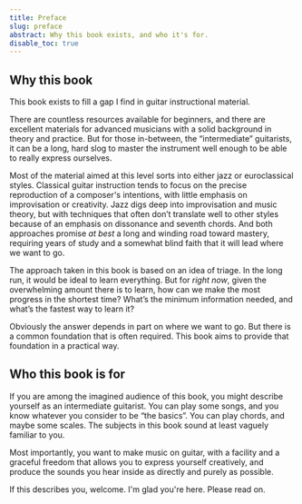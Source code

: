 ```yaml
---
title: Preface
slug: preface
abstract: Why this book exists, and who it's for.
disable_toc: true
---
```


## Why this book

This book exists to fill a gap I find in guitar instructional material. 

There are countless resources available for beginners, 
and there are excellent materials for advanced musicians with a solid background in theory and practice.
But for those in-between, the “intermediate” guitarists, 
it can be a long, hard slog to master the instrument well enough to be able to really express ourselves. 

Most of the material aimed at this level sorts into either jazz or euroclassical styles. 
Classical guitar instruction tends to focus on the precise reproduction of a composer's intentions, 
with little emphasis on improvisation or creativity. 
Jazz digs deep into improvisation and music theory, 
but with techniques that often don’t translate well to other styles because of an emphasis on dissonance and seventh chords. 
And both approaches promise *at best* a long and winding road toward mastery, 
requiring years of study and a somewhat blind faith that it will lead where we want to go. 

The approach taken in this book is based on an idea of triage. 
In the long run, it would be ideal to learn everything. 
But for *right now*, given the overwhelming amount there is to learn, 
how can we make the most progress in the shortest time? 
What’s the minimum information needed, and what’s the fastest way to learn it?

Obviously the answer depends in part on where we want to go.
But there is a common foundation that is often required.
This book aims to provide that foundation in a practical way. 

## Who this book is for

If you are among the imagined audience of this book, 
you might describe yourself as an intermediate guitarist. 
You can play some songs, and you know whatever you consider to be “the basics”. 
You can play chords, and maybe some scales. 
The subjects in this book sound at least vaguely familiar to you.

Most importantly, you want to make music on guitar, 
with a facility and a graceful freedom that allows you to express yourself creatively,
and produce the sounds you hear inside as directly and purely as possible. 

If this describes you, welcome.
I'm glad you're here.
Please read on.
